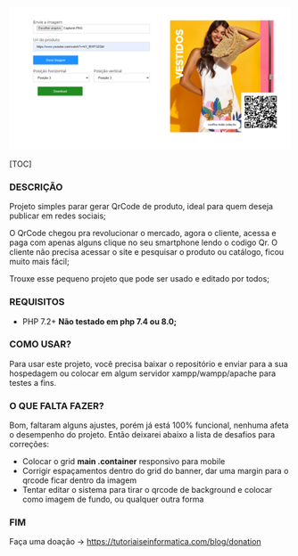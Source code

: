 ![](https://raw.githubusercontent.com/tsalesproductions/QrCodeProdutoPHP/master/capa.png)

[TOC]

### DESCRIÇÃO

Projeto simples parar gerar QrCode de produto, ideal para quem deseja publicar em redes sociais;

O QrCode chegou pra revolucionar o mercado, agora o cliente, acessa e paga com apenas alguns clique no seu smartphone lendo o codigo Qr. O cliente não precisa acessar o site e pesquisar o produto ou catálogo, ficou muito mais fácil;

Trouxe esse pequeno projeto que pode ser usado e editado por todos;

### REQUISITOS
- PHP 7.2+
**Não testado em php 7.4 ou 8.0;**

### COMO USAR?
Para usar este projeto, você precisa baixar o repositório e enviar para a sua hospedagem ou colocar em algum servidor xampp/wampp/apache para testes a fins.

### O QUE FALTA FAZER?
Bom, faltaram alguns ajustes, porém já está 100% funcional, nenhuma afeta o desempenho do projeto. Então deixarei abaixo a lista de desafios para correções:
- Colocar o grid **main .container** responsivo para mobile
- Corrigir espaçamentos dentro do grid do banner, dar uma margin para o qrcode ficar dentro da imagem
- Tentar editar o sistema para tirar o qrcode de background e colocar como imagem de fundo, ou qualquer outra forma

### FIM
Faça uma doação -> https://tutoriaiseinformatica.com/blog/donation

